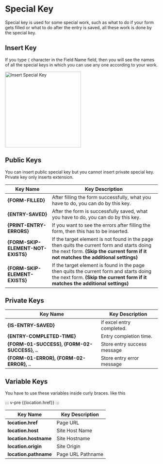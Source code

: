 # Special Key

Special key is used for some special work, such as what to do if your form gets filled or what to do after the entry is saved, all these work is done by the special key.

## Insert Key

If you type `{` character in the Field Name field, then you will see the names of all the special keys in which you can use any one according to your work.

<img src="/image/insert-special-key.png" width="250" height="250" alt="Insert Special Key">

## Public Keys

You can insert public special key but you cannot insert private special key. Private key only inserts extension.

| Key Name                           | Key Description                                                                                                                                                                  |
| ---------------------------------- | -------------------------------------------------------------------------------------------------------------------------------------------------------------------------------- |
| **{FORM-FILLED}**                  | After filling the form successfully, what you have to do, you can do by this key.                                                                                                |
| **{ENTRY-SAVED}**                  | After the form is successfully saved, what you have to do, you can do by this key.                                                                                               |
| **{PRINT-ENTRY-ERRORS}**           | If you want to see the errors after filling the form, then this has to be inserted.                                                                                              |
| **{FORM-SKIP-ELEMENT-NOT-EXISTS}** | If the target element is not found in the page then quits the current form and starts doing the next form. **(Skip the current form if it not matches the additional settings)** |
| **{FORM-SKIP-ELEMENT-EXISTS}**     | If the target element is found in the page then quits the current form and starts doing the next form. **(Skip the current form if it matches the additional settings)**         |

## Private Keys

| Key Name                                     | Key Description             |
| -------------------------------------------- | --------------------------- |
| **{IS-ENTRY-SAVED}**                         | if excel entry completed.   |
| **{ENTRY-COMPLETED-TIME}**                   | Entry completion time.      |
| **{FORM-01-SUCCESS}, {FORM-02-SUCCESS}, ..** | Store entry success message |
| **{FORM-01-ERROR}, {FORM-02-ERROR}, ..**     | Store entry error message   |

## Variable Keys

You have to use these variables inside curly braces. like this

::: v-pre
{{location.href}}
:::

| Key Name              | Key Description   |
| --------------------- | ----------------- |
| **location.href**     | Page URL          |
| **location.host**     | Site Host Name    |
| **location.hostname** | Site Hostname     |
| **location.origin**   | Site Origin       |
| **location.pathname** | Page URL Pathname |

